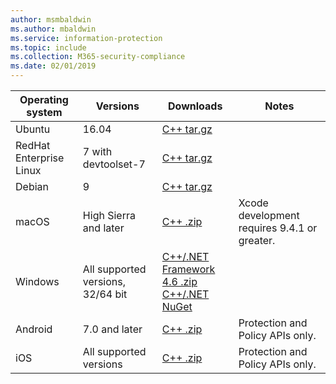 ```yaml
---
author: msmbaldwin
ms.author: mbaldwin
ms.service: information-protection  
ms.topic: include
ms.collection: M365-security-compliance
ms.date: 02/01/2019
---
```


| Operating system        | Versions                          | Downloads                                                                                                                            | Notes                                        |
| ----------------------- | --------------------------------- | ------------------------------------------------------------------------------------------------------------------------------------ | -------------------------------------------- |
| Ubuntu                  | 16.04                             | [C++ tar.gz](https://aka.ms/mipsdkbinaries)                                                                                          |                                              |
| RedHat Enterprise Linux | 7 with devtoolset-7               | [C++ tar.gz](https://aka.ms/mipsdkbinaries)                                                                                          |                                              |
| Debian                  | 9                                 | [C++ tar.gz](https://aka.ms/mipsdkbinaries)                                                                                          |                                              |
| macOS                   | High Sierra and later             | [C++ .zip](https://aka.ms/mipsdkbinaries)                                                                                            | Xcode development requires 9.4.1 or greater. |
| Windows                 | All supported versions, 32/64 bit | [C++/.NET Framework 4.6 .zip](https://aka.ms/mipsdkbinaries)<br>[C++/.NET NuGet](https://www.nuget.org/packages?q=Microsoft.InformationProtection) |                                              |
| Android                 | 7.0 and later                     | [C++ .zip](https://aka.ms/mipsdkbinaries)                                                                                            | Protection and Policy APIs only.             |
| iOS                     | All supported versions            | [C++ .zip](https://aka.ms/mipsdkbinaries)                                                                                            | Protection and Policy APIs only.                        |

